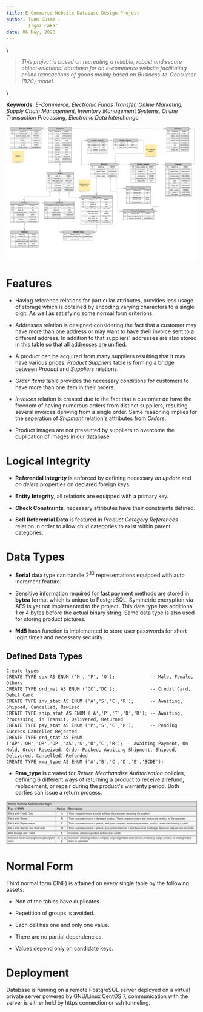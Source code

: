 ```yaml
---
title: E-Commerce Website Database Design Project  
author: Tuan Susam -
        Ilgaz Cakar
date: 06 May, 2020  
---
```


\

> _This project is based on recreating a reliable, robost and secure object-relational database for an e-commerce website facilitating online transactions of goods mainly based on Business-to-Consumer (B2C) model._

\

**Keywords:** _E-Commerce, Electronic Funds Transfer, Online Marketing, Supply Chain Management, Inventory Management Systems, Online Transaction Processing, Electronic Data Interchange._


![Entity-Relation Diagram](img/er_diagram.png)

# Features

+ Having reference relations for particular attributes, provides less usage of storage which is obtained by encoding varying characters to a single digit. As well as satisfying some normal form criterions.

+ Addresses relation is designed considering the fact that a customer may have more than one address or may want to have their invoice sent to a different address. In addition to that suppliers' addresses are also stored in this table so that all addresses are unified.
 
+ A product can be acquired from many suppliers resulting that it may have various prices. _Product Suppliers_ table is forming a bridge between _Product_ and _Suppliers_ relations.
 
+ _Order Items_ table provides the necessary conditions for customers to have more than one item in their orders.
 
+ _Invoices_ relation is created due to the fact that a customer do have the freedom of having numerous orders from distinct suppliers, resulting several invoices deriving from a single order. Same reasoning implies for the seperation of _Shipment_ relation's attributes from _Orders_.

+ Product images are not presented by suppliers to overcome the duplication of images in our database

# Logical Integrity

+ **Referential Integrity** is enforced by defining necessary _on update_ and _on delete_ properties on declared foreign keys.

+ **Entity Integrity**, all relations are equipped with a primary key.

+ **Check Constraints**, necessary attributes have their constraints defined.

+ **Self Referential Data** is featured in _Product Category References_ relation in order to allow child categories to exist within parent categories. 

# Data Types
 
- **Serial** data type can handle $2^{32}$ representations equipped with auto increment feature.

- Sensitive information required for fast payment methods are stored in **bytea** format which is unique to PostgreSQL. Symmetric encryption via AES is yet not implemented to the project. This data type has additional 1 or 4 bytes before the actual binary string. Same data type is also used for storing product pictures.
 
- **Md5** hash function is implemented to store user passwords for short login times and necessary security.

## Defined Data Types

```
Create types
CREATE TYPE sex AS ENUM ('M', 'F', 'O');             -- Male, Female, Others
CREATE TYPE ord_met AS ENUM ('CC','DC');             -- Credit Card, Debit Card
CREATE TYPE inv_stat AS ENUM ('A','S','C','R');      -- Awaiting, Shipped, Cancelled, Rewised
CREATE TYPE ship_stat AS ENUM ('A','P','T','D','R'); -- Awaiting, Processing, in Transit, Delivered, Returned
CREATE TYPE pay_stat AS ENUM ('P','S','C','R');      -- Pending Success Cancelled Rejected
CREATE TYPE ord_stat AS ENUM ('AP','OH','OR','OP','AS','S','D','C','R'); -- Awaiting Payment, On Hold, Order Received, Order Packed, Awaiting Shipment, Shipped, Delivered, Cancelled, Refunded
CREATE TYPE rma_type AS ENUM ('A','B','C','D','E','BCDE');
```
 
- **Rma_type** is created for _Return Merchandise Authorization_ policies, defining 6 different ways of returning a product to receive a refund, replacement, or repair during the product's warranty period. Both parties can issue a return process.

![Return Material Authorization Types Chart](img/rma_types.png)

# Normal Form

Third normal form (3NF) is attained on every single table by the following assets:

+ Non of the tables have duplicates.
 
+ Repetition of groups is avoided.
 
+ Each cell has one and only one value.
 
+ There are no partial dependencies.
 
+ Values depend only on candidate keys.

# Deployment

Database is running on a remote PostgreSQL server deployed on a virtual private server powered by GNU/Linux CentOS 7, communication with the server is either held by https connection or ssh tunneling.
